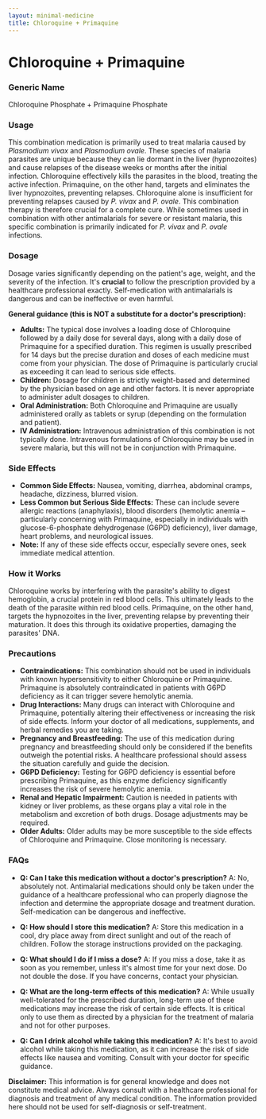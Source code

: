 ```yaml
---
layout: minimal-medicine
title: Chloroquine + Primaquine
---
```


# Chloroquine + Primaquine
### Generic Name
Chloroquine Phosphate + Primaquine Phosphate

### Usage
This combination medication is primarily used to treat malaria caused by *Plasmodium vivax* and *Plasmodium ovale*.  These species of malaria parasites are unique because they can lie dormant in the liver (hypnozoites) and cause relapses of the disease weeks or months after the initial infection. Chloroquine effectively kills the parasites in the blood, treating the active infection. Primaquine, on the other hand, targets and eliminates the liver hypnozoites, preventing relapses.  Chloroquine alone is insufficient for preventing relapses caused by *P. vivax* and *P. ovale*.  This combination therapy is therefore crucial for a complete cure.  While sometimes used in combination with other antimalarials for severe or resistant malaria, this specific combination is primarily indicated for *P. vivax* and *P. ovale* infections.

### Dosage
Dosage varies significantly depending on the patient's age, weight, and the severity of the infection.  It's **crucial** to follow the prescription provided by a healthcare professional exactly.  Self-medication with antimalarials is dangerous and can be ineffective or even harmful.  

**General guidance (this is NOT a substitute for a doctor's prescription):**

* **Adults:** The typical dose involves a loading dose of Chloroquine followed by a daily dose for several days, along with a daily dose of Primaquine for a specified duration. This regimen is usually prescribed for 14 days but the precise duration and doses of each medicine must come from your physician. The dose of Primaquine is particularly crucial as exceeding it can lead to serious side effects.
* **Children:**  Dosage for children is strictly weight-based and determined by the physician based on age and other factors.  It is never appropriate to administer adult dosages to children.
* **Oral Administration:**  Both Chloroquine and Primaquine are usually administered orally as tablets or syrup (depending on the formulation and patient). 
* **IV Administration:** Intravenous administration of this combination is not typically done. Intravenous formulations of Chloroquine may be used in severe malaria, but this will not be in conjunction with Primaquine.


### Side Effects

* **Common Side Effects:** Nausea, vomiting, diarrhea, abdominal cramps, headache, dizziness, blurred vision.
* **Less Common but Serious Side Effects:**  These can include severe allergic reactions (anaphylaxis),  blood disorders (hemolytic anemia – particularly concerning with Primaquine, especially in individuals with glucose-6-phosphate dehydrogenase (G6PD) deficiency), liver damage, heart problems, and neurological issues.
* **Note:** If any of these side effects occur, especially severe ones, seek immediate medical attention.

### How it Works
Chloroquine works by interfering with the parasite's ability to digest hemoglobin, a crucial protein in red blood cells. This ultimately leads to the death of the parasite within red blood cells. Primaquine, on the other hand, targets the hypnozoites in the liver, preventing relapse by preventing their maturation. It does this through its oxidative properties, damaging the parasites' DNA.


### Precautions

* **Contraindications:** This combination should not be used in individuals with known hypersensitivity to either Chloroquine or Primaquine.  Primaquine is absolutely contraindicated in patients with G6PD deficiency as it can trigger severe hemolytic anemia.
* **Drug Interactions:** Many drugs can interact with Chloroquine and Primaquine, potentially altering their effectiveness or increasing the risk of side effects. Inform your doctor of all medications, supplements, and herbal remedies you are taking.
* **Pregnancy and Breastfeeding:**  The use of this medication during pregnancy and breastfeeding should only be considered if the benefits outweigh the potential risks.  A healthcare professional should assess the situation carefully and guide the decision.
* **G6PD Deficiency:**  Testing for G6PD deficiency is essential before prescribing Primaquine, as this enzyme deficiency significantly increases the risk of severe hemolytic anemia.
* **Renal and Hepatic Impairment:**  Caution is needed in patients with kidney or liver problems, as these organs play a vital role in the metabolism and excretion of both drugs.  Dosage adjustments may be required.
* **Older Adults:** Older adults may be more susceptible to the side effects of Chloroquine and Primaquine. Close monitoring is necessary.


### FAQs

* **Q: Can I take this medication without a doctor's prescription?**  A: No, absolutely not.  Antimalarial medications should only be taken under the guidance of a healthcare professional who can properly diagnose the infection and determine the appropriate dosage and treatment duration.  Self-medication can be dangerous and ineffective.

* **Q: How should I store this medication?** A: Store this medication in a cool, dry place away from direct sunlight and out of the reach of children. Follow the storage instructions provided on the packaging.

* **Q: What should I do if I miss a dose?** A: If you miss a dose, take it as soon as you remember, unless it's almost time for your next dose. Do not double the dose.  If you have concerns, contact your physician.

* **Q: What are the long-term effects of this medication?** A: While usually well-tolerated for the prescribed duration, long-term use of these medications may increase the risk of certain side effects.  It is critical only to use them as directed by a physician for the treatment of malaria and not for other purposes.

* **Q: Can I drink alcohol while taking this medication?** A:  It's best to avoid alcohol while taking this medication, as it can increase the risk of side effects like nausea and vomiting. Consult with your doctor for specific guidance.


**Disclaimer:** This information is for general knowledge and does not constitute medical advice.  Always consult with a healthcare professional for diagnosis and treatment of any medical condition.  The information provided here should not be used for self-diagnosis or self-treatment.
